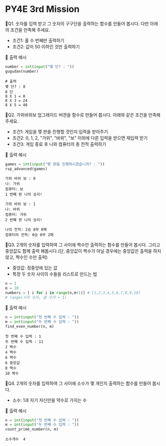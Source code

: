 # PY4E 3rd Mission
📌Q1. 숫자를 입력 받고 그 숫자의 구구단을 출력하는 함수를 만들어 봅시다. 다만 아래의 조건을 만족해 주세요.
* 조건1: 홀 수 번째만 출력하기
* 조건2: 값이 50 이하인 것만 출력하기  

🔽 출력 예시
```python
number = int(input("몇 단? : "))
gugudan(number)
```
```
# 출력
몇 단? : 8
8 단
8 X 1 = 8
8 X 3 = 24
8 X 5 = 40
```

📌Q2. 가위바위보 업그레이드 버젼을 함수로 만들어 봅시다. 아래와 같은 조건을 만족해 주세요.
* 조건1: 게임을 몇 판을 진행할 것인지 입력을 받아주기
* 조건2: 0, 1, 2, "가위", "바위", "보" 이외에 다른 입력을 받으면 재입력 받기
* 조건3: 게임 종료 후 나와 컴퓨터의 총 전적 출력하기  

🔽 출력 예시
```python
games = int(input("몇 판을 진행하시겠습니까? : "))
rsp_advanced(games)
```
```
가위 바위 보 : 0
나: 가위
컴퓨터: 보
1 번째 판 나의 승리!

가위 바위 보 : 1
나: 바위
컴퓨터: 가위
2 번째 판 나의 승리!

나의 전적: 2승 0무 0패
컴퓨터의 전적: 0승 0무 2패
```

📌Q3. 2개의 숫자를 입력하여 그 사이에 짝수만 출력하는 함수를 만들어 봅시다. 그리고 중앙값도 함께 출력 해봅시다.(단, 중앙값이 짝수가 아닐 경우에는 중앙값은 출력을 하지 않고, 짝수인 수만 출력)
* 중앙값: 정중앙에 있는 값
* 특정 두 숫자 사이의 수들을 리스트로 만드는 법
```python
n = 1
m = 10
numbers = [ i for i in range(n,m+1)] # [1,2,3,4,5,6,7,8,9,10]
# range(시작 숫자, 끝 숫자 + 1)
```
🔽 출력 예시
```python
n = int(input("첫 번째 수 입력 : "))
m = int(input("두 번째 수 입력 : "))
find_even_number(n, m)
```
```
첫 번째 수 입력 : 1
두 번째 수 입력 : 11
2 짝수
4 짝수
6 짝수
6 중앙값
8 짝수
10 짝수
```

📌Q4. 2개의 숫자를 입력하여 그 사이에 소수가 몇 개인지 출력하는 함수를 만들어 봅시다.
* 소수: 1과 자기 자신만을 약수로 가지는 수  

🔽 출력 예시 
```python
n = int(input("첫 번째 수 입력 : "))
m = int(input("두 번째 수 입력 : "))
count_prime_number(n, m)
```
```
소수개수  4
```
